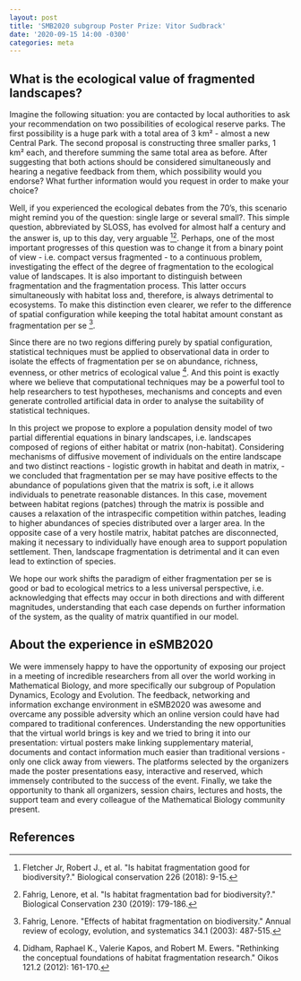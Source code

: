 ```yaml
---
layout: post
title: 'SMB2020 subgroup Poster Prize: Vitor Sudbrack'
date: '2020-09-15 14:00 -0300'
categories: meta
---
```


## What is the ecological value of fragmented landscapes?

Imagine the following situation: you are contacted by local authorities to ask your recommendation on two possibilities of ecological reserve parks. The first possibility is a huge park with a total area of 3 km² - almost a new Central Park. The second proposal is constructing three smaller parks, 1 km² each, and therefore summing the same total area as before. After suggesting that both actions should be considered simultaneously and hearing a negative feedback from them, which possibility would you endorse? What further information would you request in order to make your choice?

Well, if you experienced the ecological debates from the 70’s, this scenario might remind you of the question: single large or several small?. This simple question, abbreviated by SLOSS, has evolved for almost half a century and the answer is, up to this day, very arguable [^1][^2].  Perhaps, one of the most important progresses of this question was to change it from a binary point of view - i.e. compact versus fragmented -  to a continuous problem, investigating the effect of the degree of fragmentation to the ecological value of landscapes. It is also important to distinguish between fragmentation and the fragmentation process. This latter occurs simultaneously with habitat loss and, therefore, is always detrimental to ecosystems. To make this distinction even clearer, we refer to the difference of spatial configuration while keeping the total habitat amount constant as fragmentation per se [^3]. 

Since there are no two regions differing purely by spatial configuration, statistical techniques must be applied to observational data in order to isolate the effects of fragmentation per se on abundance, richness, evenness, or other metrics of ecological value [^4]. And this point is exactly where we believe that computational techniques may be a powerful tool to help researchers to test hypotheses, mechanisms and concepts and even generate controlled artificial data in order to analyse the suitability of statistical techniques. 

In this project we propose to explore a population density model of two partial differential equations in binary landscapes, i.e. landscapes composed of regions of either habitat or matrix (non-habitat). Considering mechanisms of diffusive movement of individuals on the entire landscape and two distinct reactions - logistic growth in habitat and death in matrix, - we concluded that fragmentation per se may have positive effects to the abundance of populations given that the matrix is soft, i.e it allows individuals to penetrate reasonable distances. In this case, movement between habitat regions (patches) through the matrix is possible and causes a relaxation of the intraspecific competition within patches, leading to higher abundances of species distributed over a larger area. In the opposite case of a very hostile matrix,  habitat patches are disconnected, making it necessary to individually have enough area to support population settlement. Then, landscape fragmentation is detrimental and it can even lead to extinction of species. 

We hope our work shifts the paradigm of either fragmentation per se is good or bad to ecological metrics to a less universal perspective, i.e. acknowledging that effects may occur in both directions and with different magnitudes, understanding that each case depends on further information of the system, as the quality of matrix quantified in our model. 




## About the experience in eSMB2020

We were immensely happy to have the opportunity of exposing our project in a meeting of incredible researchers from all over the world working in Mathematical Biology, and more specifically our subgroup of Population Dynamics, Ecology and Evolution. The feedback, networking and information exchange environment in eSMB2020 was awesome and overcame any possible adversity which an online version could have had compared to traditional conferences.  Understanding the new opportunities that the virtual world brings is key and we tried to bring it into our presentation: virtual posters make linking supplementary material, documents and contact information much easier than traditional versions - only one click away from viewers. The platforms selected by the organizers made the poster presentations easy, interactive and reserved, which immensely contributed to the success of the event. Finally, we take the opportunity to thank all organizers, session chairs, lectures and hosts, the support team and every colleague of the Mathematical Biology community present. 


## References

[^1]: Fletcher Jr, Robert J., et al. "Is habitat fragmentation good for biodiversity?." Biological conservation 226 (2018): 9-15.

[^2]: Fahrig, Lenore, et al. "Is habitat fragmentation bad for biodiversity?." Biological Conservation 230 (2019): 179-186.

[^3]: Fahrig, Lenore. "Effects of habitat fragmentation on biodiversity." Annual review of ecology, evolution, and systematics 34.1 (2003): 487-515.

[^4]: Didham, Raphael K., Valerie Kapos, and Robert M. Ewers. "Rethinking the conceptual foundations of habitat fragmentation research." Oikos 121.2 (2012): 161-170.
